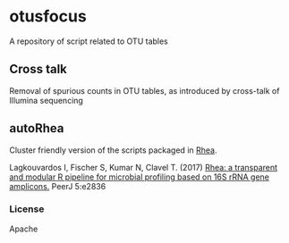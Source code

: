 # otusfocus

A repository of script related to OTU tables


## Cross talk

Removal of spurious counts in OTU tables, as introduced by cross-talk of Illumina sequencing

## autoRhea

Cluster friendly version of the scripts packaged in [Rhea](https://lagkouvardos.github.io/Rhea/).

Lagkouvardos I, Fischer S, Kumar N, Clavel T. (2017) [Rhea: a transparent and modular R pipeline for microbial profiling based on 16S rRNA gene amplicons.](https://doi.org/10.7717/peerj.2836) PeerJ 5:e2836 

### License

Apache

